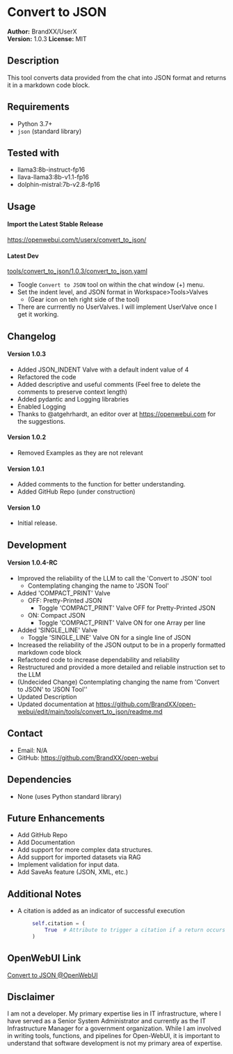 # Convert to JSON

**Author:** BrandXX/UserX  
**Version:** 1.0.3 
**License:** MIT  

## Description
This tool converts data provided from the chat into JSON format and returns it in a markdown code block.

## Requirements
- Python 3.7+
- `json` (standard library)

## Tested with
- llama3:8b-instruct-fp16
- llava-llama3:8b-v1.1-fp16
- dolphin-mistral:7b-v2.8-fp16

## Usage
#### Import the Latest Stable Release
https://openwebui.com/t/userx/convert_to_json/

#### Latest Dev
[tools/convert_to_json/1.0.3/convert_to_json.yaml](https://github.com/BrandXX/open-webui/tree/main/tools/convert_to_json/DEV)

- Toogle `Convert to JSON` tool on within the chat window (+) menu.  
- Set the indent level, and JSON format in Workspace>Tools>Valves
  - (Gear icon on teh right side of the tool)
- There are currrently no UserValves. I will implement UserValve once I get it working.

## Changelog
#### Version 1.0.3
- Added JSON_INDENT Valve with a default indent value of 4
- Refactored the code
- Added descriptive and useful comments (Feel free to delete the comments to preserve context length)
- Added pydantic and Logging librabries
- Enabled Logging
- Thanks to @atgehrhardt, an editor over at https://openwebui.com for the suggestions.
#### Version 1.0.2
- Removed Examples as they are not relevant
#### Version 1.0.1
- Added comments to the function for better understanding.
- Added GitHub Repo (under construction)
#### Version 1.0
- Initial release.

## Development
#### Version 1.0.4-RC
- Improved the reliability of the LLM to call the 'Convert to JSON' tool
  - Contemplating changing the name to 'JSON Tool'
- Added 'COMPACT_PRINT' Valve
  - OFF: Pretty-Printed JSON
    - Toggle 'COMPACT_PRINT' Valve OFF for Pretty-Printed JSON
  - ON: Compact JSON
    - Toggle 'COMPACT_PRINT' Valve ON for one Array per line
- Added 'SINGLE_LINE' Valve
  - Toggle 'SINGLE_LINE' Valve ON for a single line of JSON
- Increased the reliability of the JSON output to be in a properly formatted markdown code block
- Refactored code to increase dependability and reliability
- Restructured and provided a more detailed and reliable instruction set to the LLM
- (Undecided Change) Contemplating changing the name from 'Convert to JSON' to 'JSON Tool''
- Updated Description
- Updated documentation at https://github.com/BrandXX/open-webui/edit/main/tools/convert_to_json/readme.md

## Contact
- Email: N/A
- GitHub: https://github.com/BrandXX/open-webui

## Dependencies
- None (uses Python standard library)

## Future Enhancements
- Add GitHub Repo
- Add Documentation
- Add support for more complex data structures.
- Add support for imported datasets via RAG
- Implement validation for input data.
- Add SaveAs feature (JSON, XML, etc.)

## Additional Notes
- A citation is added as an indicator of successful execution
```python
        self.citation = (
            True  # Attribute to trigger a citation if a return occurs within the tool
        )
```
## OpenWebUI Link
<a href="https://openwebui.com/t/userx/convert_to_json/" target="_blank">Convert to JSON @OpenWebUI</a>

## Disclaimer
I am not a developer. My primary expertise lies in IT infrastructure, where I have served as a Senior System Administrator and currently as the IT Infrastructure Manager for a government organization. While I am involved in writing tools, functions, and pipelines for Open-WebUI, it is important to understand that software development is not my primary area of expertise.
